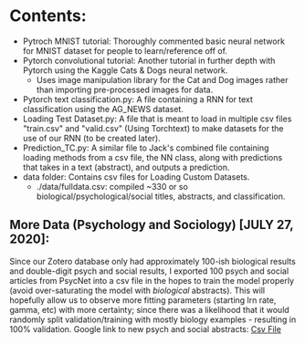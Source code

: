 # Contents:
- Pytroch MNIST tutorial: Thoroughly commented basic neural network for MNIST dataset for people to learn/reference off of.
- Pytorch convolutional tutorial: Another tutorial in further depth with Pytorch using the Kaggle Cats & Dogs neural network.
  - Uses image manipulation library for the Cat and Dog images rather than importing pre-processed images for data.
- Pytorch text classification.py: A file containing a RNN for text classification using the AG_NEWS dataset.
- Loading Test Dataset.py: A file that is meant to load in multiple csv files "train.csv" and "valid.csv" (Using Torchtext) to make datasets for the use of our RNN (to be created later).
- Prediction_TC.py: A similar file to Jack's combined file containing loading methods from a csv file, the NN class, along with predictions that takes in a text (abstract), and outputs a prediction.
- data folder: Contains csv files for Loading Custom Datasets.
	- ./data/fulldata.csv: compiled ~330 or so biological/psychological/social titles, abstracts, and classification.

## More Data (Psychology and Sociology) [JULY 27, 2020]:
Since our Zotero database only had approximately 100-ish biological results and double-digit psych and social results, I exported 100 psych and social articles from PsycNet into a csv file in the hopes to train the model properly (avoid over-saturating the model with *biological* abstracts). This will hopefully allow us to observe more fitting parameters (starting lrn rate, gamma, etc) with more certainty; since there was a likelihood that it would randomly split validation/training with mostly biology examples - resulting in 100% validation. Google link to new psych and social abstracts: [Csv File](https://docs.google.com/spreadsheets/d/1ZQCQaaHQ47W3zHlk81f2ajdUicaI4dWgq3PKDNo6SW8/edit?usp=sharing)
